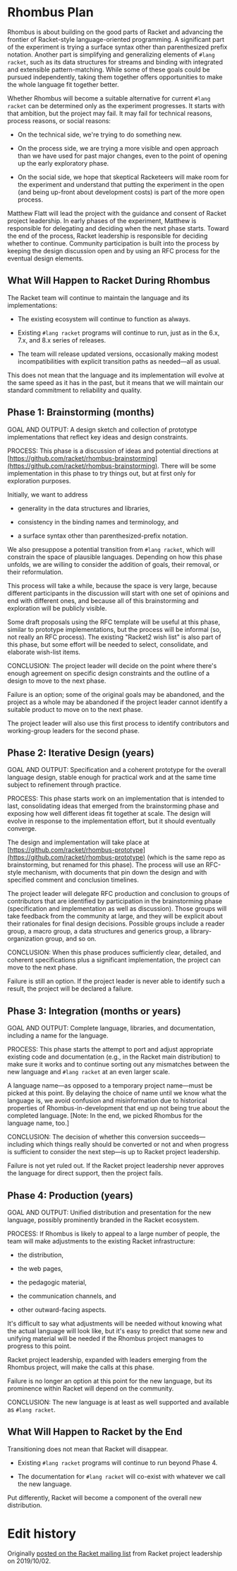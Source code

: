 # Rhombus Plan

Rhombus is about building on the good parts of Racket and advancing the 
frontier of Racket-style language-oriented programming. A significant 
part of the experiment is trying a surface syntax other than 
parenthesized prefix notation. Another part is simplifying and 
generalizing elements of `#lang racket`, such as its data structures 
for streams and binding with integrated and extensible 
pattern-matching. While some of these goals could be pursued 
independently, taking them together offers opportunities to make the 
whole language fit together better. 

Whether Rhombus will become a suitable alternative for current `#lang 
racket` can be determined only as the experiment progresses. It starts 
with that ambition, but the project may fail. It may fail for technical 
reasons, process reasons, or social reasons: 

- On the technical side, we're trying to do something new. 

- On the process side, we are trying a more visible and open approach 
than we have used for past major changes, even to the point of 
opening up the early exploratory phase. 

- On the social side, we hope that skeptical Racketeers will make room 
for the experiment and understand that putting the experiment in the 
open (and being up-front about development costs) is part of the 
more open process. 

Matthew Flatt will lead the project with the guidance and consent of 
Racket project leadership. In early phases of the experiment, Matthew 
is responsible for delegating and deciding when the next phase starts. 
Toward the end of the process, Racket leadership is responsible for 
deciding whether to continue. Community participation is built into the 
process by keeping the design discussion open and by using an RFC 
process for the eventual design elements. 


What Will Happen to Racket During Rhombus 
----------------------------------------- 

The Racket team will continue to maintain the language and its 
implementations: 

- The existing ecosystem will continue to function as always. 

- Existing `#lang racket` programs will continue to run, just as in 
the 6.x, 7.x, and 8.x series of releases. 

- The team will release updated versions, occasionally making modest 
incompatibilities with explicit transition paths as needed—all 
as usual. 

This does not mean that the language and its implementation will evolve 
at the same speed as it has in the past, but it means that we will 
maintain our standard commitment to reliability and quality. 


Phase 1: Brainstorming (months) 
---------------------- 

GOAL AND OUTPUT: A design sketch and collection of prototype 
implementations that reflect key ideas and design constraints. 

PROCESS: This phase is a discussion of ideas and  potential directions at
[https://github.com/racket/rhombus-brainstorming](https://github.com/racket/rhombus-brainstorming).
There will be some implementation in this phase to try things out, but 
at first only for exploration purposes. 

Initially, we want to address 

- generality in the data structures and libraries, 

- consistency in the binding names and terminology, and 

- a surface syntax other than parenthesized-prefix notation. 

We also presuppose a potential transition from `#lang racket`, which 
will constrain the space of plausible languages. Depending on how this 
phase unfolds, we are willing to consider the addition of goals, their 
removal, or their reformulation. 

This process will take a while, because the space is very large, 
because different participants in the discussion will start with one 
set of opinions and end with different ones, and because all of this 
brainstorming and exploration will be publicly visible. 

Some draft proposals using the RFC template will be useful at this 
phase, similar to prototype implementations, but the process will be 
informal (so, not really an RFC process). The existing "Racket2 wish 
list" is also part of this phase, but some effort will be needed to 
select, consolidate, and elaborate wish-list items. 

CONCLUSION: The project leader will decide on the point where there's 
enough agreement on specific design constraints and the outline of a 
design to move to the next phase. 

Failure is an option; some of the original goals may be abandoned, and 
the project as a whole may be abandoned if the project leader cannot 
identify a suitable product to move on to the next phase. 

The project leader will also use this first process to identify 
contributors and working-group leaders for the second phase. 


Phase 2: Iterative Design (years) 
------------------------- 

GOAL AND OUTPUT: Specification and a coherent prototype for the overall 
language design, stable enough for practical work and at the same time 
subject to refinement through practice. 

PROCESS: This phase starts work on an implementation that is intended 
to last, consolidating ideas that emerged from the brainstorming phase 
and exposing how well different ideas fit together at scale. The design 
will evolve in response to the implementation effort, but it should 
eventually converge. 

The design and implementation will take place at
[https://github.com/racket/rhombus-prototype](https://github.com/racket/rhombus-prototype)
(which is the same repo as brainstorming, but renamed for this phase).
The process will use an RFC-style mechanism, with documents that pin
down the design and with specified comment and conclusion timelines.

The project leader will delegate RFC production and conclusion to 
groups of contributors that are identified by participation in the 
brainstorming phase (specification and implementation as well as 
discussion). Those groups will take feedback from the community at 
large, and they will be explicit about their rationales for final 
design decisions. Possible groups include a reader group, a macro 
group, a data structures and generics group, a library-organization 
group, and so on. 

CONCLUSION: When this phase produces sufficiently clear, detailed, and 
coherent specifications plus a significant implementation, the project 
can move to the next phase. 

Failure is still an option. If the project leader is never able to 
identify such a result, the project will be declared a failure. 


Phase 3: Integration (months or years) 
------------------- 

GOAL AND OUTPUT: Complete language, libraries, and documentation, 
including a name for the language. 

PROCESS: This phase starts the attempt to port and adjust appropriate 
existing code and documentation (e.g., in the Racket main distribution) 
to make sure it works and to continue sorting out any mismatches 
between the new language and `#lang racket` at an even larger scale. 

A language name—as opposed to a temporary project name—must be 
picked at this point. By delaying the choice of name until we know what 
the language is, we avoid confusion and misinformation due to 
historical properties of Rhombus-in-development that end up not being 
true about the completed language.  [Note: In the end, we picked
Rhombus for the language name, too.]

CONCLUSION: The decision of whether this conversion succeeds—
including which things really should be converted or not and when 
progress is sufficient to consider the next step—is up to Racket 
project leadership. 

Failure is not yet ruled out. If the Racket project leadership never 
approves the language for direct support, then the project fails. 


Phase 4: Production (years)
------------------- 

GOAL AND OUTPUT: Unified distribution and presentation for the new 
language, possibly prominently branded in the Racket ecosystem.

PROCESS: If Rhombus is likely to appeal to a large number of people, 
the team will make adjustments to the existing Racket infrastructure: 

- the distribution, 

- the web pages, 

- the pedagogic material, 

- the communication channels, and 

- other outward-facing aspects. 

It's difficult to say what adjustments will be needed without knowing
what the actual language will look like, but it's easy to predict that
some new and unifying material will be needed if the Rhombus project
manages to progress to this point.

Racket project leadership, expanded with leaders emerging from the 
Rhombus project, will make the calls at this phase. 

Failure is no longer an option at this point for the new language,
but its prominence within Racket will depend on the community.

CONCLUSION: The new language is at least as well supported and 
available as `#lang racket`. 


What Will Happen to Racket by the End 
------------------------------------- 

Transitioning does not mean that Racket will disappear. 

- Existing `#lang racket` programs will continue to run beyond Phase 4. 

- The documentation for `#lang racket` will co-exist with whatever we 
call the new language. 

Put differently, Racket will become a component of the overall new 
distribution. 


# Edit history

Originally [posted on the Racket mailing list](https://groups.google.com/d/msg/racket-users/-x_M5wIhtWk/V47eL30HCgAJ)
from Racket project leadership on 2019/10/02.
